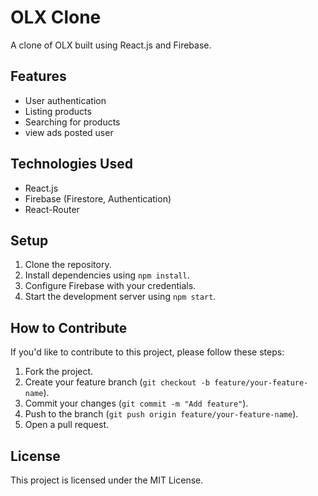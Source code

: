 # OLX Clone

A clone of OLX built using React.js and Firebase.

## Features

- User authentication
- Listing products
- Searching for products
- view ads posted user

## Technologies Used

- React.js
- Firebase (Firestore, Authentication)
- React-Router

## Setup

1. Clone the repository.
2. Install dependencies using `npm install`.
3. Configure Firebase with your credentials.
4. Start the development server using `npm start`.

## How to Contribute

If you'd like to contribute to this project, please follow these steps:

1. Fork the project.
2. Create your feature branch (`git checkout -b feature/your-feature-name`).
3. Commit your changes (`git commit -m "Add feature"`).
4. Push to the branch (`git push origin feature/your-feature-name`).
5. Open a pull request.

## License

This project is licensed under the MIT License.


